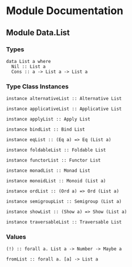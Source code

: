 # Module Documentation

## Module Data.List

### Types

    data List a where
      Nil :: List a
      Cons :: a -> List a -> List a


### Type Class Instances

    instance alternativeList :: Alternative List

    instance applicativeList :: Applicative List

    instance applyList :: Apply List

    instance bindList :: Bind List

    instance eqList :: (Eq a) => Eq (List a)

    instance foldableList :: Foldable List

    instance functorList :: Functor List

    instance monadList :: Monad List

    instance monoidList :: Monoid (List a)

    instance ordList :: (Ord a) => Ord (List a)

    instance semigroupList :: Semigroup (List a)

    instance showList :: (Show a) => Show (List a)

    instance traversableList :: Traversable List


### Values

    (!) :: forall a. List a -> Number -> Maybe a

    fromList :: forall a. [a] -> List a